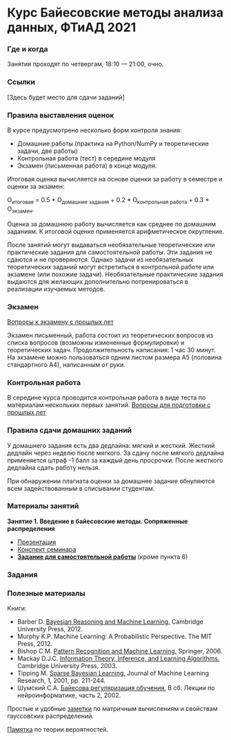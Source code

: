 # Курс Байесовские методы анализа данных, ФТиАД 2021

### Где и когда
Занятия проходят по четвергам, 18:10 — 21:00, очно.

### Ссылки
[Здесь будет место для сдачи заданий]

### Правила выставления оценок
В курсе предусмотрено несколько форм контроля знания:
* Домашние работы (практика на Python/NumPy и теоретические задачи, две работы)
* Контрольная работа (тест) в середине модуля
* Экзамен (письменная работа) в конце модуля.

Итоговая оценка вычисляется на основе оценки за работу в семестре и оценки за экзамен:

O<sub>итоговая</sub> = 0.5 * О<sub>домашние задания</sub> + 0.2 * О<sub>контрольная работа</sub>  + 0.3 * О<sub>экзамен</sub>.

Оценка за домашнюю работу вычисляется как среднее по домашним заданиям. К итоговой оценке применяется арифметическое округление.

После занятий могут выдаваться необязательные теоретические или практические задания для самостоятельной работы. Эти задания не сдаются и не проверяются. Однако задачи из необязательных теоретических заданий могут встретиться в контрольной работе или экзамене (или похожие задачи). Необязательные практические задания выдаются для желающих дополнительно потренироваться в реализации изучаемых методов.

### Экзамен
[Вопросы к экзамену с прошлых лет](https://github.com/ftad/BM2020/blob/master/materials/BMMO_exam_2020_full.pdf)

Экзамен письменный,  работа состоит из теоретических вопросов из списка вопросов (возможны измененные формулировки) и теоретических задач. Продолжительность написания: 1 час 30 минут. На экзамене можно пользоваться одним листом размера А5 (половина стандартного А4), написанным от руки.

### Контрольная работа
В середине курса проводится контрольная работа в виде теста по материалам нескольких первых занятий. 
[Вопросы для подготовки с прошлых лет](https://github.com/ftad/BM2020/blob/master/materials/questions_KR.pdf)

### Правила сдачи домашних заданий

У домашнего задания есть два дедлайна: мягкий и жесткий. Жесткий дедлайн через неделю после мягкого. За сдачу после мягкого дедлайна применяется штраф -1 балл за каждый день просрочки. После жесткого дедлайна сдать работу нельзя.

При обнаружении плагиата оценки за домашнее задание обнуляются всем задействованным в списывании студентам.

### Материалы занятий

__Занятие 1. Введение в байесовские методы. Сопряженные распределения__
* [Презентация](https://github.com/nadiinchi/bm_mini_course_UCM/blob/master/Bayesian_methods_presentation.pdf)
* [Конспект семинара](https://drive.google.com/file/d/1VcbO2_XmawXnR7GsMGrsG7vzM7Cv1JES/view?usp=sharing)
* [__Задание для самостоятельной работы__](https://github.com/ftad/BM2018/blob/master/homeworks/homework2.pdf) (кроме пункта 6)


### Задания

### Полезные материалы
Книги:
* Barber D. [Bayesian Reasoning and Machine Learning.](http://www0.cs.ucl.ac.uk/staff/d.barber/brml/) Cambridge University Press, 2012.
* Murphy K.P. Machine Learning: A Probabilistic Perspective. The MIT Press, 2012.
* Bishop C.M. [Pattern Recognition and Machine Learning.](http://research.microsoft.com/en-us/um/people/cmbishop/prml/) Springer, 2006. 
* Mackay D.J.C. [Information Theory, Inference, and Learning Algorithms.](http://www.inference.phy.cam.ac.uk/mackay/itila/book.html) Cambridge University Press, 2003. 
* Tipping M. [Sparse Bayesian Learning.](http://www.jmlr.org/papers/volume1/tipping01a/tipping01a.pdf) Journal of Machine Learning Research, 1, 2001, pp. 211-244. 
* Шумский С.А. [Байесова регуляризация обучения.](http://www.niisi.ru/iont/ni/Library/School-2002/Shumsky-2002.pdf) В сб. Лекции по нейроинформатике, часть 2, 2002.

Простые и удобные [заметки](http://cs.nyu.edu/~roweis/notes.html) по матричным вычислениям и свойствам гауссовских распределений.

[Памятка](http://statistics.zone/) по теории вероятностей.
